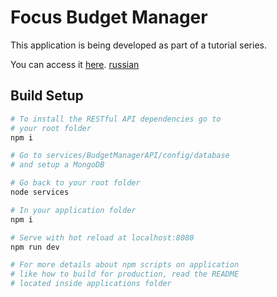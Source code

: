 # Focus Budget Manager

This application is being developed as part of a tutorial series.

You can access it [here](https://medium.com/netscape/building-a-budget-manager-with-vue-js-and-node-js-part-i-f3d7311822a8).
[russian](https://habrahabr.ru/company/ruvds/blog/346784/)

## Build Setup

```bash
# To install the RESTful API dependencies go to
# your root folder
npm i

# Go to services/BudgetManagerAPI/config/database
# and setup a MongoDB

# Go back to your root folder
node services

# In your application folder
npm i

# Serve with hot reload at localhost:8080
npm run dev

# For more details about npm scripts on application
# like how to build for production, read the README
# located inside applications folder
```
